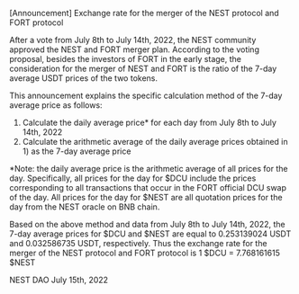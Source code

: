 [Announcement] Exchange rate for the merger of the NEST protocol and FORT protocol

After a vote from July 8th to July 14th, 2022, the NEST community approved the NEST and FORT merger plan. According to the voting proposal, besides the investors of FORT in the early stage, the consideration for the merger of NEST and FORT is the ratio of the 7-day average USDT prices of the two tokens. 

This announcement explains the specific calculation method of the 7-day average price as follows:

1) Calculate the daily average price* for each day from July 8th to July 14th, 2022
2) Calculate the arithmetic average of the daily average prices obtained in 1) as the 7-day average price 

*Note: the daily average price is the arithmetic average of all prices for the day. Specifically, all prices for the day for $DCU include the prices corresponding to all transactions that occur in the FORT official DCU swap of the day. All prices for the day for $NEST are all quotation prices for the day from the NEST oracle on BNB chain.


Based on the above method and data from July 8th to July 14th, 2022, the 7-day average prices for $DCU and $NEST are equal to 0.253139024 USDT and 0.032586735 USDT, respectively. Thus the exchange rate for the merger of the NEST protocol and FORT protocol is 1 $DCU = 7.768161615 $NEST




NEST DAO
July 15th, 2022
